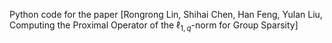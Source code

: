 Python code for the paper [Rongrong Lin, Shihai Chen, Han Feng, Yulan Liu, Computing the Proximal Operator of the $\ell_{1,q}$-norm for Group Sparsity]
